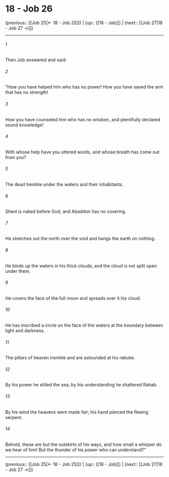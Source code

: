 # 18 - Job 26

(previous:: [[Job 25|← 18 - Job 25]]) | (up:: [[18 - Job]]) | (next:: [[Job 27|18 - Job 27 →]])

***


###### 1 
Then Job answered and said: 

###### 2 
"How you have helped him who has no power! How you have saved the arm that has no strength! 

###### 3 
How you have counseled him who has no wisdom, and plentifully declared sound knowledge! 

###### 4 
With whose help have you uttered words, and whose breath has come out from you? 

###### 5 
The dead tremble under the waters and their inhabitants. 

###### 6 
Sheol is naked before God, and Abaddon has no covering. 

###### 7 
He stretches out the north over the void and hangs the earth on nothing. 

###### 8 
He binds up the waters in his thick clouds, and the cloud is not split open under them. 

###### 9 
He covers the face of the full moon and spreads over it his cloud. 

###### 10 
He has inscribed a circle on the face of the waters at the boundary between light and darkness. 

###### 11 
The pillars of heaven tremble and are astounded at his rebuke. 

###### 12 
By his power he stilled the sea; by his understanding he shattered Rahab. 

###### 13 
By his wind the heavens were made fair; his hand pierced the fleeing serpent. 

###### 14 
Behold, these are but the outskirts of his ways, and how small a whisper do we hear of him! But the thunder of his power who can understand?"

***

(previous:: [[Job 25|← 18 - Job 25]]) | (up:: [[18 - Job]]) | (next:: [[Job 27|18 - Job 27 →]])
